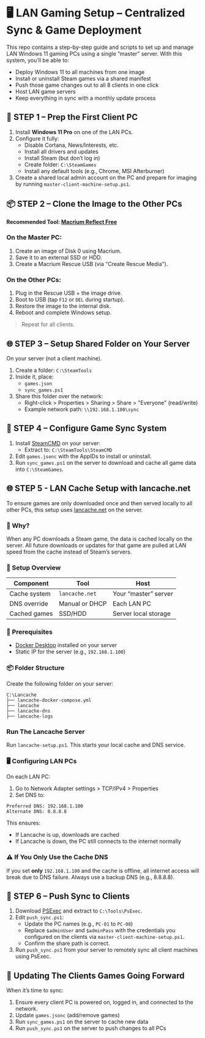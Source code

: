 # 🖥️ LAN Gaming Setup – Centralized Sync & Game Deployment

This repo contains a step-by-step guide and scripts to set up and manage LAN Windows 11 gaming PCs using a single “master” server. With this system, you’ll be able to:

- Deploy Windows 11 to all machines from one image
- Install or uninstall Steam games via a shared manifest
- Push those game changes out to all 8 clients in one click
- Host LAN game servers
- Keep everything in sync with a monthly update process

## 🧱 STEP 1 – Prep the First Client PC

1. Install **Windows 11 Pro** on one of the LAN PCs.
2. Configure it fully:
   - Disable Cortana, News/Interests, etc.
   - Install all drivers and updates
   - Install Steam (but don’t log in)
   - Create folder: `C:\SteamGames`
   - Install any default tools (e.g., Chrome, MSI Afterburner)
3. Create a shared local admin account on the PC and prepare for imaging by running `master-client-machine-setup.ps1`.

## 📦 STEP 2 – Clone the Image to the Other PCs

**Recommended Tool: [Macrium Reflect Free](https://www.macrium.com/reflectfree)**

### On the Master PC:
1. Create an image of Disk 0 using Macrium.
2. Save it to an external SSD or HDD.
3. Create a Macrium Rescue USB (via "Create Rescue Media").

### On the Other PCs:
1. Plug in the Rescue USB + the image drive.
2. Boot to USB (tap `F12` or `DEL` during startup).
3. Restore the image to the internal disk.
4. Reboot and complete Windows setup.

> Repeat for all clients.

## 🌐 STEP 3 – Setup Shared Folder on Your Server

On your server (not a client machine).
1. Create a folder: `C:\SteamTools`
2. Inside it, place:
   - `games.json`
   - `sync_games.ps1`
3. Share this folder over the network:
   - Right-click > Properties > Sharing > Share > "Everyone" (read/write)
   - Example network path: `\\192.168.1.100\sync`

## 🔁 STEP 4 – Configure Game Sync System

1. Install [SteamCMD](https://developer.valvesoftware.com/wiki/SteamCMD) on your server:
   - Extract to: `C:\SteamTools\SteamCMD`
2. Edit `games.jsonc` with the AppIDs to install or uninstall.
3. Run `sync_games.ps1` on the server to download and cache all game data into `C:\SteamGames`.

## 🌐 STEP 5 - LAN Cache Setup with lancache.net

To ensure games are only downloaded once and then served locally to all other PCs, this setup uses [lancache.net](https://lancache.net) on the server.

### 🚀 Why?

When any PC downloads a Steam game, the data is cached locally on the server. All future downloads or updates for that game are pulled at LAN speed from the cache instead of Steam’s servers.

### 🧱 Setup Overview

| Component          | Tool            | Host                  |
|-------------------|-----------------|-----------------------|
| Cache system       | `lancache.net`  | Your “master” server  |
| DNS override       | Manual or DHCP  | Each LAN PC           |
| Cached games       | SSD/HDD         | Server local storage  |

### 🧰 Prerequisites

- [Docker Desktop](https://www.docker.com/products/docker-desktop) installed on your server
- Static IP for the server (e.g., `192.168.1.100`)

### 📦 Folder Structure

Create the following folder on your server:

```
C:\Lancache
├── lancache-docker-compose.yml
├── lancache
├── lancache-dns
├── lancache-logs
```

### Run The Lancache Server

Run `lancache-setup.ps1`. This starts your local cache and DNS service.

### 🖥️ Configuring LAN PCs

On each LAN PC:
1. Go to Network Adapter settings > TCP/IPv4 > Properties
2. Set DNS to:

```
Preferred DNS: 192.168.1.100
Alternate DNS: 8.8.8.8
```

This ensures:
- If Lancache is up, downloads are cached
- If Lancache is down, the PC still connects to the internet normally

### ⚠️ If You Only Use the Cache DNS

If you set **only** `192.168.1.100` and the cache is offline, all internet access will break due to DNS failure. Always use a backup DNS (e.g., 8.8.8.8).

## 🧨 STEP 6 – Push Sync to Clients

1. Download [PSExec](https://docs.microsoft.com/en-us/sysinternals/downloads/psexec) and extract to `C:\Tools\PsExec`.
2. Edit `push_sync.ps1`:
   - Update the PC names (e.g., `PC-01` to `PC-08`)
   - Replace `$adminUser` and `$adminPass` with the credentials you configured on the clients via `master-client-machine-setup.ps1`.
   - Confirm the share path is correct.
3. Run `push_sync.ps1` from your server to remotely sync all client machines using PsExec.

## 📅 Updating The Clients Games Going Forward

When it’s time to sync:

1. Ensure every client PC is powered on, logged in, and connected to the network.
2. Update `games.jsonc` (add/remove games)
3. Run `sync_games.ps1` on the server to cache new data
4. Run `push_sync.ps1` on the server to push changes to all PCs
